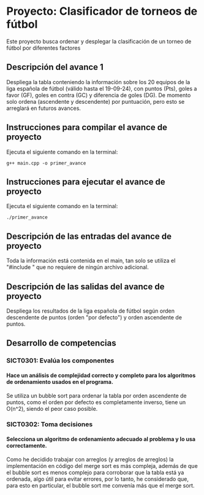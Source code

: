 # Proyecto: Clasificador de torneos de fútbol
Este proyecto busca ordenar y desplegar la clasificación de un torneo de fútbol por diferentes factores

## Descripción del avance 1
Despliega la tabla conteniendo la información sobre los 20 equipos de la liga española de fútbol (válido hasta el 19-09-24), con puntos (Pts), goles a favor (GF), goles en contra (GC) y diferencia de goles (DG). De momento solo ordena (ascendente y descendente) por puntuación, pero esto se arreglará en futuros avances.

## Instrucciones para compilar el avance de proyecto
Ejecuta el siguiente comando en la terminal:

`g++ main.cpp -o primer_avance` 

## Instrucciones para ejecutar el avance de proyecto
Ejecuta el siguiente comando en la terminal:

`./primer_avance` 

## Descripción de las entradas del avance de proyecto
Toda la información está contenida en el main, tan solo se utiliza el "#include <iostream>" que no requiere de ningún archivo adicional.

## Descripción de las salidas del avance de proyecto
Despliega los resultados de la liga española de fútbol según orden descendente de puntos (orden "por defecto") y orden ascendente de puntos.

## Desarrollo de competencias

### SICT0301: Evalúa los componentes
#### Hace un análisis de complejidad correcto y completo para los algoritmos de ordenamiento usados en el programa.
Se utiliza un bubble sort para ordenar la tabla por orden ascendente de puntos, como el orden por defecto es completamente inverso, tiene un O(n^2), siendo el peor caso posible.

### SICT0302: Toma decisiones
#### Selecciona un algoritmo de ordenamiento adecuado al problema y lo usa correctamente.
Como he decidido trabajar con arreglos (y arreglos de arreglos) la implementación en código del merge sort es más compleja, además de que el bubble sort es menos complejo para corroborar que la tabla está ya ordenada, algo útil para evitar errores, por lo tanto, he considerado que, para esto en particular, el bubble sort me convenía más que el merge sort.
